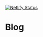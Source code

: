 [![Netlify Status](https://api.netlify.com/api/v1/badges/6f244503-a0be-48a1-8a2a-8d65bb6ba2e2/deploy-status)](https://app.netlify.com/sites/hfshr/deploys)

# Blog
